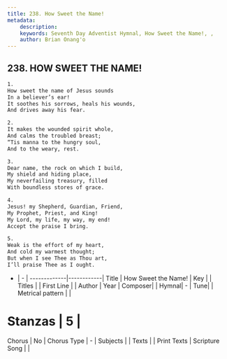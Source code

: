 ```yaml
---
title: 238. How Sweet the Name!
metadata:
    description: 
    keywords: Seventh Day Adventist Hymnal, How Sweet the Name!, , 
    author: Brian Onang'o
---
```



## 238. HOW SWEET THE NAME!

```txt
1.
How sweet the name of Jesus sounds
In a believer’s ear!
It soothes his sorrows, heals his wounds,
And drives away his fear.

2.
It makes the wounded spirit whole,
And calms the troubled breast;
“Tis manna to the hungry soul,
And to the weary, rest.

3.
Dear name, the rock on which I build,
My shield and hiding place,
My neverfailing treasury, filled
With boundless stores of grace.

4.
Jesus! my Shepherd, Guardian, Friend,
My Prophet, Priest, and King!
My Lord, my life, my way, my end!
Accept the praise I bring.

5.
Weak is the effort of my heart,
And cold my warmest thought;
But when I see Thee as Thou art,
I’ll praise Thee as I ought.
```

- |   -  |
-------------|------------|
Title | How Sweet the Name! |
Key |  |
Titles |  |
First Line |  |
Author | 
Year | 
Composer|  |
Hymnal|  - |
Tune|  |
Metrical pattern | |
# Stanzas | 5 |
Chorus | No |
Chorus Type | - |
Subjects |  |
Texts |  |
Print Texts | 
Scripture Song |  |
  
